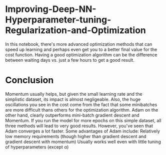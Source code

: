 # Improving-Deep-NN-Hyperparameter-tuning-Regularization-and-Optimization
In this notebook, there's more advanced optimization methods that can speed up learning and perhaps even get you to a better final value for the cost function. Having a good optimization algorithm can be the difference between waiting days vs. just a few hours to get a good result.

# Conclusion
Momentum usually helps, but given the small learning rate and the simplistic dataset, its impact is almost negligeable. Also, the huge oscillations you see in the cost come from the fact that some minibatches are more difficult thans others for the optimization algorithm.
Adam on the other hand, clearly outperforms mini-batch gradient descent and Momentum. If you run the model for more epochs on this simple dataset, all three methods will lead to very good results. However, you've seen that Adam converges a lot faster.
Some advantages of Adam include:
Relatively low memory requirements (though higher than gradient descent and gradient descent with momentum)
Usually works well even with little tuning of hyperparameters (except  α)
